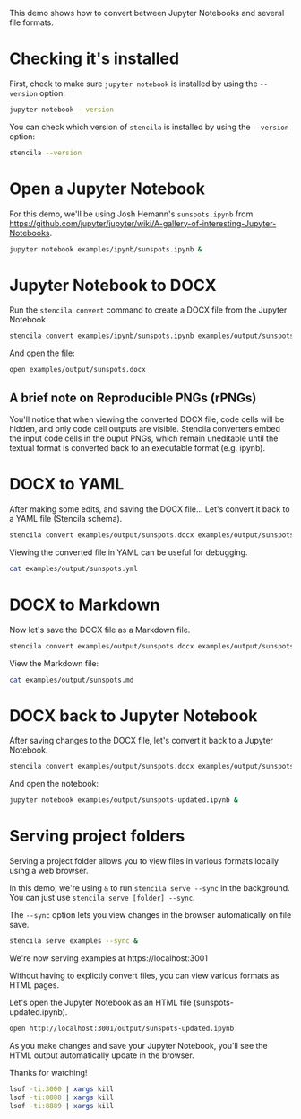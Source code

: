 This demo shows how to convert between Jupyter Notebooks and several file formats.

# Checking it's installed

First, check to make sure `jupyter notebook` is installed by using the `--version` option:

```bash
jupyter notebook --version
```

You can check which version of `stencila` is installed by using the `--version` option:

```bash
stencila --version
```

# Open a Jupyter Notebook

For this demo, we'll be using Josh Hemann's `sunspots.ipynb` from https://github.com/jupyter/jupyter/wiki/A-gallery-of-interesting-Jupyter-Notebooks.

```bash pause=5
jupyter notebook examples/ipynb/sunspots.ipynb &
```

# Jupyter Notebook to DOCX

Run the `stencila convert` command to create a DOCX file from the Jupyter Notebook.

```bash pause=2
stencila convert examples/ipynb/sunspots.ipynb examples/output/sunspots.docx
```

And open the file:

```bash pause=5
open examples/output/sunspots.docx
```

## A brief note on Reproducible PNGs (rPNGs)

You'll notice that when viewing the converted DOCX file, code cells will be hidden, and only code cell outputs are visible. Stencila converters embed the input code cells in the ouput PNGs, which remain uneditable until the textual format is converted back to an executable format (e.g. ipynb).

# DOCX to YAML

After making some edits, and saving the DOCX file...
Let's convert it back to a YAML file (Stencila schema).

```bash pause=2
stencila convert examples/output/sunspots.docx examples/output/sunspots.yml
```

Viewing the converted file in YAML can be useful for debugging.

```bash pause=3
cat examples/output/sunspots.yml
```

# DOCX to Markdown

Now let's save the DOCX file as a Markdown file.

```bash pause=2
stencila convert examples/output/sunspots.docx examples/output/sunspots.md
```

View the Markdown file:

```bash pause=3
cat examples/output/sunspots.md
```

# DOCX back to Jupyter Notebook

After saving changes to the DOCX file, let's convert it back to a Jupyter Notebook.

```bash pause=2
stencila convert examples/output/sunspots.docx examples/output/sunspots-updated.ipynb
```

And open the notebook:

```bash pause=5
jupyter notebook examples/output/sunspots-updated.ipynb &
```

# Serving project folders

Serving a project folder allows you to view files in various formats
locally using a web browser.

In this demo, we're using `&` to run `stencila serve --sync` in the background.
You can just use `stencila serve [folder] --sync`.

The `--sync` option lets you view changes in the browser automatically on file save.

```bash pause=5
stencila serve examples --sync &
```

We're now serving examples at https://localhost:3001

Without having to explictly convert files, you can view various formats
as HTML pages.

Let's open the Jupyter Notebook as an HTML file (sunspots-updated.ipynb).

```bash pause=3
open http://localhost:3001/output/sunspots-updated.ipynb
```

As you make changes and save your Jupyter Notebook, you'll see the HTML output automatically update in the browser.

Thanks for watching!

```bash hidden
lsof -ti:3000 | xargs kill
lsof -ti:8888 | xargs kill
lsof -ti:8889 | xargs kill
```
